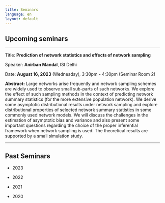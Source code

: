 ```yaml
---
title: Seminars
language: en
layout: default
---
```


## Upcoming seminars

* * *

Title: **Prediction of network statistics and effects of network sampling**

Speaker: **Anirban Mandal**, ISI Delhi

Date: **August 16, 2023** (Wednesday), 3:30pm - 4:30pm (Seminar Room 2)

**Abstract:** Large networks arise frequently and network sampling
schemes are widely used to observe small sub-parts of such
networks. We explore the effect of such sampling methods in the
context of predicting network summary statistics (for the more
extensive population network). We derive some asymptotic
distributional results under network sampling and explore
distributional properties of selected network summary statistics in
some commonly used network models. We will discuss the challenges in
the estimation of asymptotic bias and variance and also present some
important questions regarding the choice of the proper inferential
framework when network sampling is used. The theoretical results are
supported by a small simulation study.

* * *



## Past Seminars

- 2023

- 2022

- 2021

- 2020



